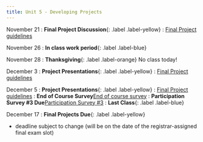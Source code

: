 ```yaml
---
title: Unit 5 - Developing Projects
---
```


November 21
: **Final Project Discussion**{: .label .label-yellow}[](#)
  : [Final Project guidelines](https://mipayne.github.io/JustTheClass/about/#project)

November 26
: **In class work period**{: .label .label-blue}[](#)

November 28
: **Thanksgiving**{: .label .label-orange}[](#)
No class today!


December 3
: **Project Presentations**{: .label .label-yellow}[](#)
  : [Final Project guidelines](https://mipayne.github.io/JustTheClass/about/#project)

December 5
: **Project Presentations**{: .label .label-yellow}[](#)
  : [Final Project guidelines](https://mipayne.github.io/JustTheClass/about/#project)
: **End of Course Survey**[End of course survey](https://forms.gle/3Pnvitcs6e9LkErc7)
  : **Participation Survey #3 Due**[Participation Survey #3](https://forms.gle/pt2nHUYKE266UYAC7)
: **Last Class**{: .label .label-blue}[](#)

December 17
: **Final Projects Due**{: .label .label-yellow}[](#)
- deadline subject to change (will be on the date of the registrar-assigned final exam slot)
